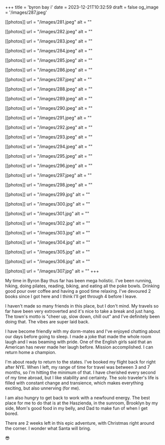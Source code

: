 +++
title = 'byron bay i'
date = 2023-12-21T10:32:59
draft = false
og_image = '/images/287.jpeg'

[[photos]]
  url = "/images/281.jpeg"
  alt = ""

[[photos]]
  url = "/images/282.jpeg"
  alt = ""

[[photos]]
  url = "/images/283.jpeg"
  alt = ""

[[photos]]
  url = "/images/284.jpeg"
  alt = ""

[[photos]]
  url = "/images/285.jpeg"
  alt = ""

[[photos]]
  url = "/images/286.jpeg"
  alt = ""

[[photos]]
  url = "/images/287.jpeg"
  alt = ""

[[photos]]
  url = "/images/288.jpeg"
  alt = ""

[[photos]]
  url = "/images/289.jpeg"
  alt = ""

[[photos]]
  url = "/images/290.jpeg"
  alt = ""

[[photos]]
  url = "/images/291.jpeg"
  alt = ""

[[photos]]
  url = "/images/292.jpeg"
  alt = ""

[[photos]]
  url = "/images/293.jpeg"
  alt = ""

[[photos]]
  url = "/images/294.jpeg"
  alt = ""

[[photos]]
  url = "/images/295.jpeg"
  alt = ""

[[photos]]
  url = "/images/296.jpeg"
  alt = ""

[[photos]]
  url = "/images/297.jpeg"
  alt = ""

[[photos]]
  url = "/images/298.jpeg"
  alt = ""

[[photos]]
  url = "/images/299.jpg"
  alt = ""

[[photos]]
  url = "/images/300.jpg"
  alt = ""

[[photos]]
  url = "/images/301.jpg"
  alt = ""

[[photos]]
  url = "/images/302.jpg"
  alt = ""

[[photos]]
  url = "/images/303.jpg"
  alt = ""

[[photos]]
  url = "/images/304.jpg"
  alt = ""

[[photos]]
  url = "/images/305.jpg"
  alt = ""

[[photos]]
  url = "/images/306.jpg"
  alt = ""

[[photos]]
  url = "/images/307.jpg"
  alt = ""
+++

My time in Byron Bay thus far has been mega holistic. I've been running, hiking, doing pilates, reading, biking, and eating all the poke bowls. Drinking good pour over coffee and having a good time relaxing. I've devoured 2 books since I got here and I think I'll get through 4 before I leave.

I haven't made so many friends in this place, but I don't mind. My travels so far have been very extroverted and it's nice to take a break and just hang. The town's motto is "cheer up, slow down, chill out" and I've definitely been doing that. The vibes are super laid back.

I have become friendly with my dorm-mates and I've enjoyed chatting about our days before going to sleep. I made a joke that made the whole room laugh and I was beaming with pride. One of the English girls said that an American has never made her laugh before. Mission accomplished. I can return home a champion.

I'm about ready to return to the states. I've booked my flight back for right after NYE. When I left, my range of time for travel was between 3 and 7 months, so I'm hitting the minimum of that. I have cherished every second of my time abroad, but I like stability and certainty. The solo traveler's life is filled with constant change and transience, which makes everything exciting, but also unnerving (for me).

I am also hungry to get back to work with a newfound energy. The best place for me to do that is at the Haszienda, in the sunroom, Brooklyn by my side, Mom's good food in my belly, and Dad to make fun of when I get bored.

There are 2 weeks left in this epic adventure, with Christmas right around the corner. I wonder what Santa will bring.

😎
